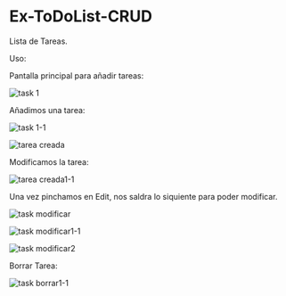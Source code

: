 # Ex-ToDoList-CRUD

Lista de Tareas.

Uso:

Pantalla principal para añadir tareas:

![task 1](https://github.com/j1t077/Ex-ToDoList-CRUD/assets/96486397/8c2c02a9-0540-4a68-81ca-05a8d9a66ebb)


Añadimos una tarea:

![task 1-1](https://github.com/j1t077/Ex-ToDoList-CRUD/assets/96486397/d4781dc6-a657-4571-b076-0a1c07c51893)


![tarea creada](https://github.com/j1t077/Ex-ToDoList-CRUD/assets/96486397/3d313821-4656-4f6d-b2c4-438bc6daf7d2)


Modificamos la tarea:

![tarea creada1-1](https://github.com/j1t077/Ex-ToDoList-CRUD/assets/96486397/471e60d6-314f-4ea6-a997-2c487d6d90ad)


Una vez pinchamos en Edit, nos saldra lo siquiente para poder modificar.

![task modificar](https://github.com/j1t077/Ex-ToDoList-CRUD/assets/96486397/354e4f04-5386-4e53-94f1-43beaacde827)

![task modificar1-1](https://github.com/j1t077/Ex-ToDoList-CRUD/assets/96486397/d3f687df-52d3-4738-80df-92661e769944)

![task modificar2](https://github.com/j1t077/Ex-ToDoList-CRUD/assets/96486397/64032590-083d-44af-844b-83ce1ec55430)


Borrar Tarea:

![task borrar1-1](https://github.com/j1t077/Ex-ToDoList-CRUD/assets/96486397/23188e34-4ae8-4ba4-82e5-c1650c53fe84)



